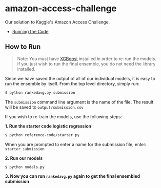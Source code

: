 # amazon-access-challenge
Our solution to Kaggle's Amazon Access Challenge.

- [Running the Code](#how-to-run)

## How to Run
> Note: You must have [XGBoost](https://xgboost.readthedocs.io/en/latest/) installed in order to re-run the models. If you just wish to run the final ensemble, you do not need the library installed.

Since we have saved the output of all of our individual models, it is easy to run the ensemble by itself. From the top level directory, simply run:

```bash
$ python rankedavg.py submission
```

The `submission` command line argument is the name of the file. The result will be saved to `output/submission.csv`

If you wish to re-train the models, use the following steps:

**1. Run the starter code logistic regression**

```bash
$ python reference-code/starter.py
```

When you are prompted to enter a name for the submission file, enter: `starter_submission`

**2. Run our models**

```bash
$ python models.py
```

**3. Now you can run `rankedavg.py` again to get the final ensembled submission**

